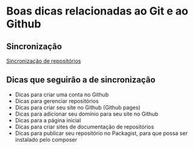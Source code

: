 # Boas dicas relacionadas ao Git e ao Github

## Sincronização
[Sincronização de repositórios](sincronizacao.md)

## Dicas que seguirão a de sincronização

- Dicas para criar uma conta no Github
- Dicas para gerenciar repositórios
- Dicas para criar seu site no Github (Github pages)
- Dicas para adicionar seu domínio para seu site no Github
- Dicas para a página inicial
- Dicas para criar sites de documentação de repositórios
- Dicas para publicar seu repositório no Packagist, para que possa ser instalado pelo composer

